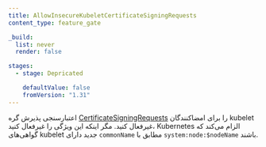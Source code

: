 ```yaml
---
title: AllowInsecureKubeletCertificateSigningRequests
content_type: feature_gate

_build:
  list: never
  render: false

stages:
  - stage: Depricated

    defaultValue: false
    fromVersion: "1.31"
---
```

اعتبارسنجی پذیرش گره [CertificateSigningRequests](/docs/reference/access-authn-authz/certificate-signing-requests/#certificate-signing-requests) را برای امضاکنندگان kubelet غیرفعال کنید. مگر اینکه این ویژگی را غیرفعال کنید، Kubernetes الزام می‌کند که گواهی‌های kubelet جدید دارای `commonName` مطابق با `system:node:$nodeName` باشند.